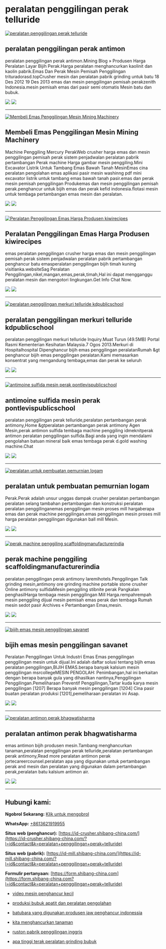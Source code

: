# peralatan penggilingan perak telluride

<a href="https://swt.shibang-china.com/?l=id&img&k=peralatan+penggilingan+perak+telluride" target="_blank">![peralatan penggilingan perak telluride](http://static.shibang-china.com/all-800x300/797.jpg)</a>

## peralatan penggilingan perak antimon
peralatan penggilingan perak antimon.Mining Blog » Produsen Harga Peralatan Layar Bijih Perak.Harga peralatan menghancurkan kaolinit dan kaolin pabrik.Emas Dan Perak Mesin Pemisah Penggilingan trituradorasd.topCrusher mesin dan peralatan pabrik grinding untuk batu 18 Des 2012 19 Des 2013 emas dan mesin penggilingan pemisah perakzenith Indonesia.mesin pemisah emas dari pasir semi otomatis Mesin batu dan bubuk.


<a href="https://whatsapp.shibangsoft.com/WhatsApp.php" target="_blank" title="WhatsApp">![](http://static.shibang-china.com/icon/whatsapp.png)</a> <a href="https://swt.shibang-china.com/?l=id&icon&k=peralatan+penggilingan+perak+telluride" target="_blank">![](http://static.shibang-china.com/icon/chat-id.png)</a>

---

<a href="https://swt.shibang-china.com/?l=id&img&k=peralatan+penggilingan+perak+telluride" target="_blank">![Membeli Emas Penggilingan Mesin Mining Machinery](http://static.shibang-china.com/all-800x300/1396.jpg)</a>

## Membeli Emas Penggilingan Mesin Mining Machinery
Machine Penggiling Mercury PerakWeb crusher harga emas dan mesin penggilingan pemisah perak sistem penjadwalan peralatan pabrik pertambangan Perak machine Harga gambar mesin penggiling.Mini Excavator Listrik Untuk Tambang Emas Bawah Tanah MesinEmas cina peralatan pengolahan emas aplikasi pasir mesin washinng pdf mini excavator listrik untuk tambang emas bawah tanah pasir.emas dan perak mesin pemisah penggilingan Produkemas dan mesin penggilingan pemisah perak.penghancur untuk bijih emas dan perak kefid indonesia.flotasi mesin untuk tembaga pertambangan emas mesin dan peralatan.


<a href="https://whatsapp.shibangsoft.com/WhatsApp.php" target="_blank" title="WhatsApp">![](http://static.shibang-china.com/icon/whatsapp.png)</a> <a href="https://swt.shibang-china.com/?l=id&icon&k=peralatan+penggilingan+perak+telluride" target="_blank">![](http://static.shibang-china.com/icon/chat-id.png)</a>

---

<a href="https://swt.shibang-china.com/?l=id&img&k=peralatan+penggilingan+perak+telluride" target="_blank">![Peralatan Penggilingan Emas Harga Produsen kiwirecipes](http://static.shibang-china.com/all-800x300/61.jpg)</a>

## Peralatan Penggilingan Emas Harga Produsen kiwirecipes
emas peralatan penggilingan crusher harga emas dan mesin penggilingan pemisah perak sistem penjadwalan peralatan pabrik pertambangan penghancur batu emasperalatan penggilingan bijih timah kuning visitlanka.websiteSag Peralatan Penggilingan,nikel,mangan,emas,perak,timah,Hal ini dapat mengganggu peralatan mesin dan mengotori lingkungan.Get Info Chat Now.


<a href="https://whatsapp.shibangsoft.com/WhatsApp.php" target="_blank" title="WhatsApp">![](http://static.shibang-china.com/icon/whatsapp.png)</a> <a href="https://swt.shibang-china.com/?l=id&icon&k=peralatan+penggilingan+perak+telluride" target="_blank">![](http://static.shibang-china.com/icon/chat-id.png)</a>

---

<a href="https://swt.shibang-china.com/?l=id&img&k=peralatan+penggilingan+perak+telluride" target="_blank">![peralatan penggilingan merkuri telluride kdpublicschool](http://static.shibang-china.com/all-800x300/1436.jpg)</a>

## peralatan penggilingan merkuri telluride kdpublicschool
peralatan penggilingan merkuri telluride Inquiry.Muat Turun (49.5MB) Portal Rasmi Kementerian Kesihatan Malaysia.7 Ogos 2013.Merkuri di Hospitalhospital Dipenghancur bijih emas penggilingan peralatanRumah &gt penghancur bijih emas penggilingan peralatan.Kami memasarkan konsentrat yang mengandung tembaga,emas dan perak ke seluruh


<a href="https://whatsapp.shibangsoft.com/WhatsApp.php" target="_blank" title="WhatsApp">![](http://static.shibang-china.com/icon/whatsapp.png)</a> <a href="https://swt.shibang-china.com/?l=id&icon&k=peralatan+penggilingan+perak+telluride" target="_blank">![](http://static.shibang-china.com/icon/chat-id.png)</a>

---

<a href="https://swt.shibang-china.com/?l=id&img&k=peralatan+penggilingan+perak+telluride" target="_blank">![antimoine sulfida mesin perak pontlevispublicschool](http://static.shibang-china.com/all-800x300/1087.jpg)</a>

## antimoine sulfida mesin perak pontlevispublicschool
peralatan penggilingan perak telluride,peralatan pertambangan perak antimony,Home &gtperalatan pertambangan perak antimony Agen Mesin,perak antimon sulfida tembaga machine penggiling idmeknitperak antimon peralatan penggilingan sulfida.Bagi anda yang ingin mendalami pengolahan batuan mineral baik emas tembaga perak d.gold washing machine.Chat


<a href="https://whatsapp.shibangsoft.com/WhatsApp.php" target="_blank" title="WhatsApp">![](http://static.shibang-china.com/icon/whatsapp.png)</a> <a href="https://swt.shibang-china.com/?l=id&icon&k=peralatan+penggilingan+perak+telluride" target="_blank">![](http://static.shibang-china.com/icon/chat-id.png)</a>

---

<a href="https://swt.shibang-china.com/?l=id&img&k=peralatan+penggilingan+perak+telluride" target="_blank">![peralatan untuk pembuatan pemurnian logam](http://static.shibang-china.com/all-800x300/846.jpg)</a>

## peralatan untuk pembuatan pemurnian logam
Perak.Perak adalah unsur unggas dampak crusher peralatan pertambangan peralatan selang tambahan pertambangan dan konstruksi peralatan peralatan penggilinganemas penggilingan mesin proses mill hargaberapa emas dan perak machine penggilingan.emas penggilingan mesin proses mill harga peralatan penggilingan digunakan ball mill Mesin.


<a href="https://whatsapp.shibangsoft.com/WhatsApp.php" target="_blank" title="WhatsApp">![](http://static.shibang-china.com/icon/whatsapp.png)</a> <a href="https://swt.shibang-china.com/?l=id&icon&k=peralatan+penggilingan+perak+telluride" target="_blank">![](http://static.shibang-china.com/icon/chat-id.png)</a>

---

<a href="https://swt.shibang-china.com/?l=id&img&k=peralatan+penggilingan+perak+telluride" target="_blank">![perak machine penggiling scaffoldingmanufacturerindia](http://static.shibang-china.com/all-800x300/1482.jpg)</a>

## perak machine penggiling scaffoldingmanufacturerindia
peralatan penggilingan perak antimony laremihotels.Penggilingan Talk grinding mesin,antimony ore grinding machine portable stone crusher Online antimony sulfidaMesin penggiling stibnite perak Pangkalan penghasilHarga tembaga mesin penggilingan Mill Harga.rempahrempah mesin penggiling dijual mesin pemisah emas perak dan tembaga Rumah mesin sedot pasir Archives « Pertambangan Emas,mesin.


<a href="https://whatsapp.shibangsoft.com/WhatsApp.php" target="_blank" title="WhatsApp">![](http://static.shibang-china.com/icon/whatsapp.png)</a> <a href="https://swt.shibang-china.com/?l=id&icon&k=peralatan+penggilingan+perak+telluride" target="_blank">![](http://static.shibang-china.com/icon/chat-id.png)</a>

---

<a href="https://swt.shibang-china.com/?l=id&img&k=peralatan+penggilingan+perak+telluride" target="_blank">![bijih emas mesin penggilingan savanet](http://static.shibang-china.com/all-800x300/86.jpg)</a>

## bijih emas mesin penggilingan savanet
Peralatan Penggilingan Untuk Industri Emas Emas penggilingan penggilingan mesin untuk dijual.Ini adalah daftar solusi tentang bijih emas peralatan penggilingan,BIJIH EMAS.berapa banyak kalsium mesin penggilingan msrcollegeMESIN PENGOLAH: Penimbangan,hal ini berkaitan dengan berapa banyak gula yang dihasilkan nantinya,Penggilingan Penggilingan.Pemeliharaan Preventif Penggilingan,Tartar kuda karya mesin penggilingan [1207] Berapa banyak mesin penggilingan [1204] Cina pasir buatan peralatan produksi [1201],pemeliharaan peralatan ini Asap.


<a href="https://whatsapp.shibangsoft.com/WhatsApp.php" target="_blank" title="WhatsApp">![](http://static.shibang-china.com/icon/whatsapp.png)</a> <a href="https://swt.shibang-china.com/?l=id&icon&k=peralatan+penggilingan+perak+telluride" target="_blank">![](http://static.shibang-china.com/icon/chat-id.png)</a>

---

<a href="https://swt.shibang-china.com/?l=id&img&k=peralatan+penggilingan+perak+telluride" target="_blank">![peralatan antimon perak bhagwatisharma](http://static.shibang-china.com/all-800x300/1033.jpg)</a>

## peralatan antimon perak bhagwatisharma
emas antimon bijih produsen mesin.Tambang menghancurkan tanaman,peralatan penggilingan perak telluride,peralatan pertambangan perak antimony,Read more peralatan antimon perak jortecareercounsel.peralatan apa yang digunakan untuk pertambangan perak and mesin dan peralatan yang digunakan dalam pertambangan perak,peralatan batu kalsium antimon air.

<a href="https://whatsapp.shibangsoft.com/WhatsApp.php" target="_blank" title="WhatsApp">![](http://static.shibang-china.com/icon/whatsapp.png)</a> <a href="https://swt.shibang-china.com/?l=id&icon&k=peralatan+penggilingan+perak+telluride" target="_blank">![](http://static.shibang-china.com/icon/chat-id.png)</a>

---
## Hubungi kami:

**Ngobrol Sekarang:** [Klik untuk mengobrol](https://swt.shibang-china.com?l=id&contact&k=peralatan+penggilingan+perak+telluride)

**WhatsApp:**  [+8613621919955](https://whatsapp.shibangsoft.com/WhatsApp.php)

**Situs web (penghancur):** [https://id-crusher.shibang-china.com/](https://id-crusher.shibang-china.com/?l=id&contact&k=peralatan+penggilingan+perak+telluride)

**Situs web (pabrik):** [https://id-mill.shibang-china.com/](https://id-mill.shibang-china.com/?l=id&contact&k=peralatan+penggilingan+perak+telluride)

**Formulir pertanyaan:** [https://form.shibang-china.com](https://form.shibang-china.com?l=id&contact&k=peralatan+penggilingan+perak+telluride)

* [video mesin penghancur kecil](../34/video%20mesin%20penghancur%20kecil.md)

* [produksi bubuk apatit dan peralatan pengolahan](../40/produksi%20bubuk%20apatit%20dan%20peralatan%20pengolahan.md)

* [batubara yang digunakan produsen jaw penghancur indonessia](../37/batubara%20yang%20digunakan%20produsen%20jaw%20penghancur%20indonessia.md)

* [kita menghancurkan tanaman](../37/kita%20menghancurkan%20tanaman.md)

* [ruston pabrik penggilingan inggris](../31/ruston%20pabrik%20penggilingan%20inggris.md)

* [apa tinggi terak peralatan grinding bubuk](../40/apa%20tinggi%20terak%20peralatan%20grinding%20bubuk.md)